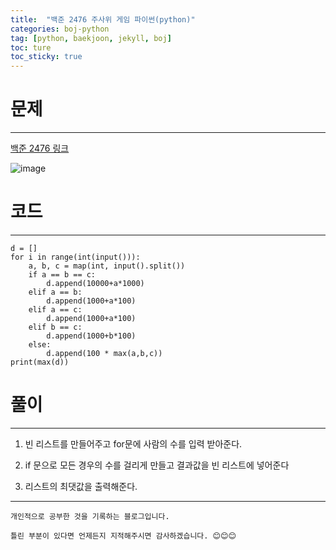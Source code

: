 ```yaml
---
title:  "백준 2476 주사위 게임 파이썬(python)"
categories: boj-python
tag: [python, baekjoon, jekyll, boj]
toc: ture
toc_sticky: true
---
```


# 문제
---
[백준 2476 링크](https://www.acmicpc.net/problem/2476)

![image](https://user-images.githubusercontent.com/96028198/151519126-7490a9a1-96f6-4824-8c92-272644ee81b3.png)


# 코드
---

```
d = []
for i in range(int(input())):
    a, b, c = map(int, input().split())
    if a == b == c:
        d.append(10000+a*1000)
    elif a == b:
        d.append(1000+a*100)
    elif a == c:
        d.append(1000+a*100)
    elif b == c:
        d.append(1000+b*100)
    else:
        d.append(100 * max(a,b,c))
print(max(d))
```

# 풀이
---
1. 빈 리스트를 만들어주고 for문에 사람의 수를 입력 받아준다.

2. if 문으로 모든 경우의 수를 걸리게 만들고 결과값을 빈 리스트에 넣어준다

3. 리스트의 최댓값을 출력해준다.
---

```
개인적으로 공부한 것을 기록하는 블로그입니다. 

틀린 부분이 있다면 언제든지 지적해주시면 감사하겠습니다. 😊😊😊
```
